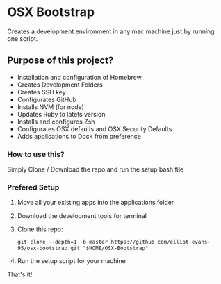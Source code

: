 # OSX Bootstrap

Creates a development environment in any mac machine just by running one script.

## Purpose of this project?

* Installation and configuration of Homebrew
* Creates Development Folders
* Creates SSH key
* Configurates GitHub
* Installs NVM (for node)
* Updates Ruby to latets version
* Installs and configures Zsh
* Configurates OSX defaults and OSX Security Defaults
* Adds applications to Dock from preference

### How to use this?

Simply Clone / Download the repo and run the setup bash file

### Prefered Setup

1. Move all your existing apps into the applications folder 
2. Download the development tools for terminal
3. Clone this repo:

     ```
     git clone --depth=1 -b master https://github.com/elliot-evans-95/osx-bootstrap.git "$HOME/OSX-Bootstrap"
     ```
     
4. Run the setup script for your machine

That's it!
